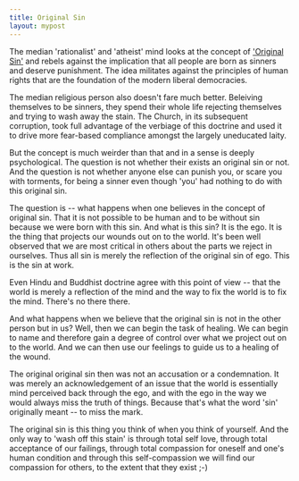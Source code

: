 ```yaml
---
title: Original Sin
layout: mypost
---
```


The median 'rationalist' and 'atheist' mind looks at the concept of ['Original Sin'](https://en.wikipedia.org/wiki/Original_sin) and rebels against the implication that all people are born as sinners and deserve punishment. The idea militates against the principles of human rights that are the foundation of the modern liberal democracies.

The median religious person also doesn't fare much better. Beleiving themselves to be sinners, they spend their whole life rejecting themselves and trying to wash away the stain. The Church, in its subsequent corruption, took full advantage of the verbiage of this doctrine and used it to drive more fear-based compliance amongst the largely uneducated laity.

But the concept is much weirder than that and in a sense is deeply psychological. The question is not whether their exists an original sin or not. And the question is not whether anyone else can punish you, or scare you with torments, for being a sinner even though 'you' had nothing to do with this original sin.

The question is -- what happens when one believes in the concept of original sin. That it is not possible to be human and to be without sin because we were born with this sin. And what is this sin? It is the ego. It is the thing that projects our wounds out on to the world. It's been well observed that we are most critical in others about the parts we reject in ourselves. Thus all sin is merely the reflection of the original sin of ego. This is the sin at work.

Even Hindu and Buddhist doctrine agree with this point of view -- that the world is merely a reflection of the mind and the way to fix the world is to fix the mind. There's no there there.


And what happens when we believe that the original sin is not in the other person but in us? Well, then we can begin the task of healing. We can begin to name and therefore gain a degree of control over what we project out on to the world. And we can then use our feelings to guide us to a healing of the wound.

The original original sin then was not an accusation or a condemnation. It was merely an acknowledgement of an issue that the world is essentially mind perceived back through the ego, and with the ego in the way we would always miss the truth of things. Because that's what the word 'sin' originally meant -- to miss the mark.

The original sin is this thing you think of when you think of yourself. And the only way to 'wash off this stain' is through total self love, through total acceptance of our failings, through total compassion for oneself and one's human condition and through this self-compassion we will find our compassion for others, to the extent that they exist ;-)

<!--paywall-->

